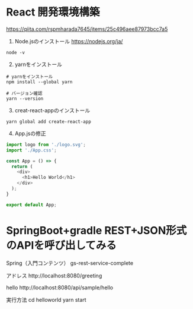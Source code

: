 
# React 開発環境構築
https://qiita.com/rspmharada7645/items/25c496aee87973bcc7a5

1. Node.jsのインストール
https://nodejs.org/ja/

```確認コマンド
node -v
```

2. yarnをインストール
```console
# yarnをインストール
npm install --global yarn

# バージョン確認
yarn --version
```

3. creat-react-appのインストール

```console
yarn global add create-react-app
```

4. App.jsの修正
```javascript
import logo from './logo.svg';
import './App.css';

const App = () => {
  return (
    <div>
      <h1>Hello World</h1>
    </div>
  );
}

export default App;
```

# SpringBoot+gradle REST+JSON形式のAPIを呼び出してみる

Spring（入門コンテンツ）
gs-rest-service-complete

アドレス
http://localhost:8080/greeting

hello
http://localhost:8080/api/sample/hello


実行方法
cd helloworld
yarn start